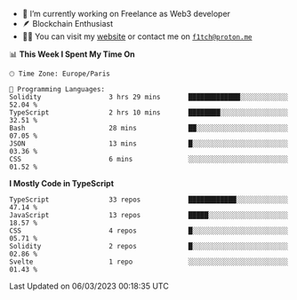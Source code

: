 - 🔭 I’m currently working on Freelance as Web3 developer
- 🪶 Blockchain Enthusiast
- 👨‍💻 You can visit my [website](https://f1tch.xyz) or contact me on [`f1tch@proton.me`](mailto:f1tch@proton.me)

<!--START_SECTION:waka-->
📊 **This Week I Spent My Time On** 

```text
🕑︎ Time Zone: Europe/Paris

💬 Programming Languages: 
Solidity                 3 hrs 29 mins       █████████████░░░░░░░░░░░░   52.04 % 
TypeScript               2 hrs 10 mins       ████████░░░░░░░░░░░░░░░░░   32.51 % 
Bash                     28 mins             ██░░░░░░░░░░░░░░░░░░░░░░░   07.05 % 
JSON                     13 mins             █░░░░░░░░░░░░░░░░░░░░░░░░   03.36 % 
CSS                      6 mins              ░░░░░░░░░░░░░░░░░░░░░░░░░   01.52 % 
```

**I Mostly Code in TypeScript** 

```text
TypeScript               33 repos            ████████████░░░░░░░░░░░░░   47.14 % 
JavaScript               13 repos            █████░░░░░░░░░░░░░░░░░░░░   18.57 % 
CSS                      4 repos             █░░░░░░░░░░░░░░░░░░░░░░░░   05.71 % 
Solidity                 2 repos             █░░░░░░░░░░░░░░░░░░░░░░░░   02.86 % 
Svelte                   1 repo              ░░░░░░░░░░░░░░░░░░░░░░░░░   01.43 % 
```




 Last Updated on 06/03/2023 00:18:35 UTC
<!--END_SECTION:waka-->
